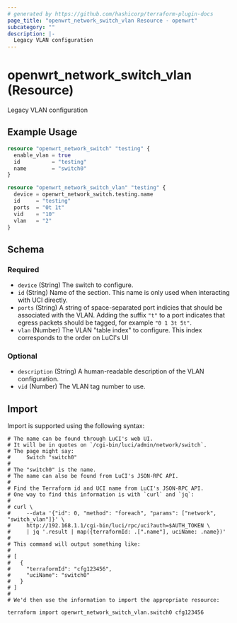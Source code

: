 ```yaml
---
# generated by https://github.com/hashicorp/terraform-plugin-docs
page_title: "openwrt_network_switch_vlan Resource - openwrt"
subcategory: ""
description: |-
  Legacy VLAN configuration
---
```


# openwrt_network_switch_vlan (Resource)

Legacy VLAN configuration

## Example Usage

```terraform
resource "openwrt_network_switch" "testing" {
  enable_vlan = true
  id          = "testing"
  name        = "switch0"
}

resource "openwrt_network_switch_vlan" "testing" {
  device = openwrt_network_switch.testing.name
  id     = "testing"
  ports  = "0t 1t"
  vid    = "10"
  vlan   = "2"
}
```

<!-- schema generated by tfplugindocs -->
## Schema

### Required

- `device` (String) The switch to configure.
- `id` (String) Name of the section. This name is only used when interacting with UCI directly.
- `ports` (String) A string of space-separated port indicies that should be associated with the VLAN. Adding the suffix `"t"` to a port indicates that egress packets should be tagged, for example `"0 1 3t 5t"`.
- `vlan` (Number) The VLAN "table index" to configure. This index corresponds to the order on LuCI's UI

### Optional

- `description` (String) A human-readable description of the VLAN configuration.
- `vid` (Number) The VLAN tag number to use.

## Import

Import is supported using the following syntax:

```shell
# The name can be found through LuCI's web UI.
# It will be in quotes on `/cgi-bin/luci/admin/network/switch`.
# The page might say:
#     Switch "switch0"
#
# The "switch0" is the name.
# The name can also be found from LuCI's JSON-RPC API.
#
# Find the Terraform id and UCI name from LuCI's JSON-RPC API.
# One way to find this information is with `curl` and `jq`:
#
# curl \
#     --data '{"id": 0, "method": "foreach", "params": ["network", "switch_vlan"]}' \
#     http://192.168.1.1/cgi-bin/luci/rpc/uci?auth=$AUTH_TOKEN \
#     | jq '.result | map({terraformId: .[".name"], uciName: .name})'
#
# This command will output something like:
#
# [
#   {
#     "terraformId": "cfg123456",
#     "uciName": "switch0"
#   }
# ]
#
# We'd then use the information to import the appropriate resource:

terraform import openwrt_network_switch_vlan.switch0 cfg123456
```
